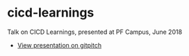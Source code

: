 # cicd-learnings

Talk on CICD Learnings, presented at PF Campus, June 2018

* [View presentation on gitpitch](https://gitpitch.com/shalomb/cicd-learnings#/)
